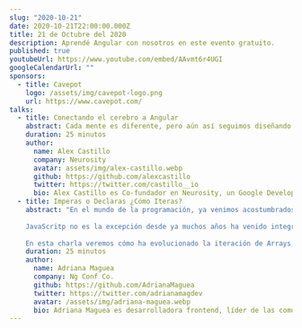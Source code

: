 ```yaml
---
slug: "2020-10-21"
date: 2020-10-21T22:00:00.000Z
title: 21 de Octubre del 2020
description: Aprendé Angular con nosotros en este evento gratuito.
published: true
youtubeUrl: https://www.youtube.com/embed/AAvmt6r4UGI
googleCalendarUrl: ""
sponsors:
  - title: Cavepot
    logo: /assets/img/cavepot-logo.png
    url: https://www.cavepot.com/
talks:
  - title: Conectando el cerebro a Angular
    abstract: Cada mente es diferente, pero aún así seguimos diseñando las mismas experiencias para cada usuario. Cómo sería el mundo si pudiéramos conectar el cerebro a las aplicaciones web?
    duration: 25 minutos
    author:
      name: Alex Castillo
      company: Neurosity
      avatar: assets/img/alex-castillo.webp
      github: https://github.com/alexcastillo
      twitter: https://twitter.com/castillo__io
      bio: Alex Castillo es Co-fundador en Neurosity, un Google Developer Expert, y previamente un Ingeniero de Software Senior en Netflix. Le apasiona la Neurotecnología, y cómo podemos utilizarla para crear aplicaciones que se conectan al cerebro.
  - title: Imperas o Declaras ¿Cómo Iteras?
    abstract: "En el mundo de la programación, ya venimos acostumbrados a que constantemente se estén generando nuevas maneras de solucionar problemas recurrentes, de forma que los lenguajes adquieren un estilo más amigable con el programador. 
    
    JavaScritp no es la excepción desde ya muchos años ha venido integrando la programación funcional de manera que ya no nos tenemos que preocupar por dar indicaciones precisas del cómo, sino únicamente del qué.
    
    En esta charla veremos cómo ha evolucionado la iteración de Arrays, un tema que tocamos a diario, haciendo un repaso desde las formas imperativas, hasta las declarativas para finalizar en la manera como Angular hace la integración con las directivas estructurales."
    duration: 25 minutos
    author:
      name: Adriana Maguea
      company: Ng Conf Co.
      github: https://github.com/AdrianaMaguea
      twitter: https://twitter.com/adrianamagdev
      avatar: /assets/img/adriana-maguea.webp
      bio: Adriana Maguea es desarrolladora frontend, líder de las comunidades Angular Medellín, Women Tech Maker Medellín y Ng Conf Co. Le apasiona CSS, Angular y hablar en público. También le gustan los carros y le encanta el maquillaje.
---
```

